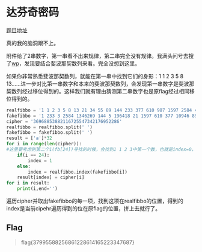 # 达芬奇密码

[题目地址](https://buuoj.cn/challenges#%E8%BE%BE%E8%8A%AC%E5%A5%87%E5%AF%86%E7%A0%81)

真的我的脑洞跟不上。

附件给了2串数字，第一串看不出来规律，第二串完全没有规律。我满头问号去搜了[wp](https://blog.csdn.net/yao_xin_de_yuan/article/details/108348186)，发现要结合斐波那契数列来看。完全没想到这里。

如果你非常熟悉斐波那契数列，就能在第一串中找到它们的身影：1 1 2 3 5 8 13……进一步对比第一串数字和本来的斐波那契数列，会发现第一串数字是斐波那契数列经过移位得到的。这样我们就有理由猜测第二串数字也是原flag经过相同移位得到的。

```python
realfibbo = '1 1 2 3 5 8 13 21 34 55 89 144 233 377 610 987 1597 2584 4181 6765 10946 17711 28657 46368 75025 121393 196418 317811 514229 832040 1346269 2178309'
fakefibbo = '1 233 3 2584 1346269 144 5 196418 21 1597 610 377 10946 89 514229 987 8 55 6765 2178309 121393 317811 46368 4181 1 832040 2 28657 75025 34 13 17711'
cipher = '36968853882116725547342176952286'
realfibbo = realfibbo.split(' ')
fakefibbo = fakefibbo.split(' ')
result = ['a']*32
for i in range(len(cipher)):
#这里要考虑到第二个1(fb[24])寻找的时候，会找到1 1 2 3中第一个数，也就是index=0，而我们希望他找到第二个数，也就是index=1
    if(i == 24):
        index = 1
    else:
        index = realfibbo.index(fakefibbo[i])
    result[index] = cipher[i]
for i in result:
    print(i,end='')
```

遍历cipher并取出fakefibbo的每一项，找到这项在realfibbo的位置，得到的index是当前cipehr遍历得到的位在原flag的位置，拼上去就行了。

## Flag
> flag{37995588256861228614165223347687}